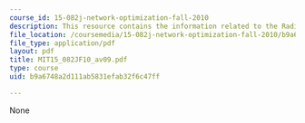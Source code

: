 ```yaml
---
course_id: 15-082j-network-optimization-fall-2010
description: This resource contains the information related to the Radix heap animation.
file_location: /coursemedia/15-082j-network-optimization-fall-2010/b9a6748a2d111ab5831efab32f6c47ff_MIT15_082JF10_av09.pdf
file_type: application/pdf
layout: pdf
title: MIT15_082JF10_av09.pdf
type: course
uid: b9a6748a2d111ab5831efab32f6c47ff

---
```

None